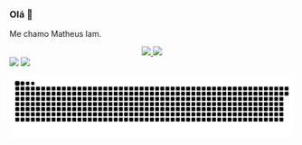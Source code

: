 ### Olá 👋
Me chamo Matheus Iam.

<div align="center">
  <a href="https://github.com/matheusiam">
  <img height="180em" src="https://github-readme-stats.vercel.app/api?username=matheusiam&show_icons=true&theme=dark&include_all_commits=true&count_private=true"/>
  <img height="180em" src="https://github-readme-stats.vercel.app/api/top-langs/?username=anuraghazra&layout=compact&langs_count=7&theme=dark&count_private=true"/>
</div>

<!--
**MatheusIam/MatheusIam** is a ✨ _special_ ✨ repository because its `README.md` (this file) appears on your GitHub profile.

Here are some ideas to get you started:

- 🔭 I’m currently working on ...
- 🌱 I’m currently learning ...
- 👯 I’m looking to collaborate on ...
- 🤔 I’m looking for help with ...
- 💬 Ask me about ...
- 📫 How to reach me: ...
- 😄 Pronouns: ...
- ⚡ Fun fact: ...
-->
<div> 
  <a href="https://instagram.com/matheus.iaf" target="_blank"><img src="https://img.shields.io/badge/-Instagram-%23E4405F?style=for-the-badge&logo=instagram&logoColor=white" target="_blank"></a>
  <a href = "mailto:matheusiam@pm.m2"><img src="https://img.shields.io/badge/ProtonMail-8B89CC?style=for-the-badge&logo=protonmail&logoColor=white" target="_blank"></a>

 
  ![Snake animation](https://github.com/matheusiam/matheusiam/blob/output/github-contribution-grid-snake.svg)
 
</div>
